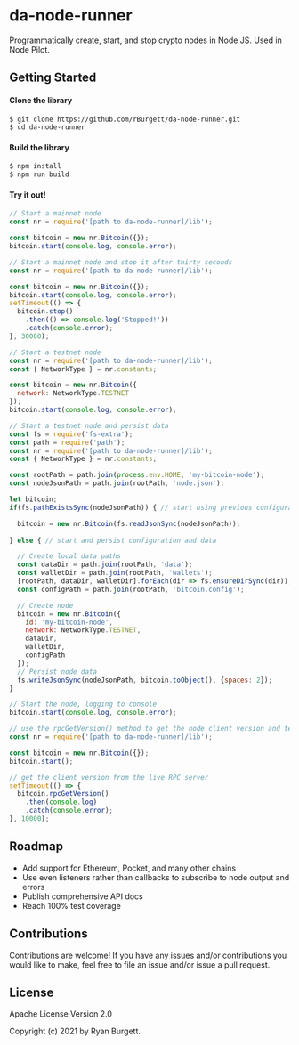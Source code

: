 # da-node-runner
Programmatically create, start, and stop crypto nodes in Node JS. Used in Node Pilot.

## Getting Started

#### Clone the library
```bash
$ git clone https://github.com/rBurgett/da-node-runner.git
$ cd da-node-runner
```

#### Build the library
```bash
$ npm install
$ npm run build
```

#### Try it out!
```js
// Start a mainnet node
const nr = require('[path to da-node-runner]/lib');

const bitcoin = new nr.Bitcoin({});
bitcoin.start(console.log, console.error);
```

```js
// Start a mainnet node and stop it after thirty seconds
const nr = require('[path to da-node-runner]/lib');

const bitcoin = new nr.Bitcoin({});
bitcoin.start(console.log, console.error);
setTimeout(() => {
  bitcoin.stop()
    .then(() => console.log('Stopped!'))
    .catch(console.error);
}, 30000);
```

```js
// Start a testnet node
const nr = require('[path to da-node-runner]/lib');
const { NetworkType } = nr.constants;

const bitcoin = new nr.Bitcoin({
  network: NetworkType.TESTNET
});
bitcoin.start(console.log, console.error);
```

```js
// Start a testnet node and persist data
const fs = require('fs-extra');
const path = require('path');
const nr = require('[path to da-node-runner]/lib');
const { NetworkType } = nr.constants;

const rootPath = path.join(process.env.HOME, 'my-bitcoin-node');
const nodeJsonPath = path.join(rootPath, 'node.json');

let bitcoin;
if(fs.pathExistsSync(nodeJsonPath)) { // start using previous configuration and data

  bitcoin = new nr.Bitcoin(fs.readJsonSync(nodeJsonPath));
  
} else { // start and persist configuration and data

  // Create local data paths
  const dataDir = path.join(rootPath, 'data');
  const walletDir = path.join(rootPath, 'wallets');
  [rootPath, dataDir, walletDir].forEach(dir => fs.ensureDirSync(dir));
  const configPath = path.join(rootPath, 'bitcoin.config');

  // Create node
  bitcoin = new nr.Bitcoin({
    id: 'my-bitcoin-node',
    network: NetworkType.TESTNET,
    dataDir,
    walletDir,
    configPath
  });
  // Persist node data
  fs.writeJsonSync(nodeJsonPath, bitcoin.toObject(), {spaces: 2});
}

// Start the node, logging to console
bitcoin.start(console.log, console.error);
```

```js
// use the rpcGetVersion() method to get the node client version and test that the RPC server is live
const nr = require('[path to da-node-runner]/lib');

const bitcoin = new nr.Bitcoin({});
bitcoin.start();

// get the client version from the live RPC server
setTimeout(() => {
  bitcoin.rpcGetVersion()
    .then(console.log)
    .catch(console.error);
}, 10000);
```

## Roadmap
* Add support for Ethereum, Pocket, and many other chains
* Use even listeners rather than callbacks to subscribe to node output and errors
* Publish comprehensive API docs
* Reach 100% test coverage

## Contributions
Contributions are welcome! If you have any issues and/or contributions you would like to make, feel free to file an issue and/or issue a pull request.

## License
Apache License Version 2.0

Copyright (c) 2021 by Ryan Burgett.
